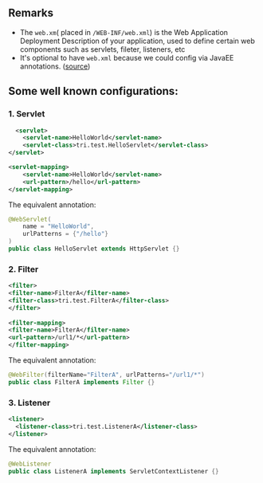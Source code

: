 ## Remarks
* The `web.xm`( placed in `/WEB-INF/web.xml`) is the Web Application Deployment Description of your application, used to define certain web components such as servlets, fileter, listeners, etc
* It's optional to have `web.xml` because we could config via JavaEE annotations. ([source](https://docs.oracle.com/cd/E24329_01/web.1211/e21049/web_xml.htm#WBAPP502))
## Some well known configurations:
### 1. Servlet
```xml
  <servlet>
    <servlet-name>HelloWorld</servlet-name>
    <servlet-class>tri.test.HelloServlet</servlet-class>
</servlet>

<servlet-mapping>
    <servlet-name>HelloWorld</servlet-name>
    <url-pattern>/hello</url-pattern>
</servlet-mapping> 
```
The equivalent annotation:

``` java
@WebServlet(
    name = "HelloWorld",
    urlPatterns = {"/hello"}
)
public class HelloServlet extends HttpServlet {} 
```
### 2. Filter
```xml
<filter>  
<filter-name>FilterA</filter-name>  
<filter-class>tri.test.FilterA</filter-class>  
</filter>  
   
<filter-mapping>  
<filter-name>FilterA</filter-name>  
<url-pattern>/url1/*</url-pattern>  
</filter-mapping>  
```
The equivalent annotation:

```java
@WebFilter(filterName="FilterA", urlPatterns="/url1/*")
public class FilterA implements Filter {}
```
### 3. Listener
```xml
<listener>
  <listener-class>tri.test.ListenerA</listener-class>
</listener>
```
The equivalent annotation:

```java
@WebListener
public class ListenerA implements ServletContextListener {}
```